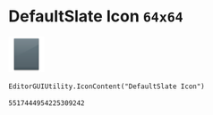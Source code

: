 # DefaultSlate Icon `64x64`
<img src="/img/DefaultSlate%20Icon.png" width=64 height=64>

``` CSharp
EditorGUIUtility.IconContent("DefaultSlate Icon")
```
```
5517444954225309242
```
